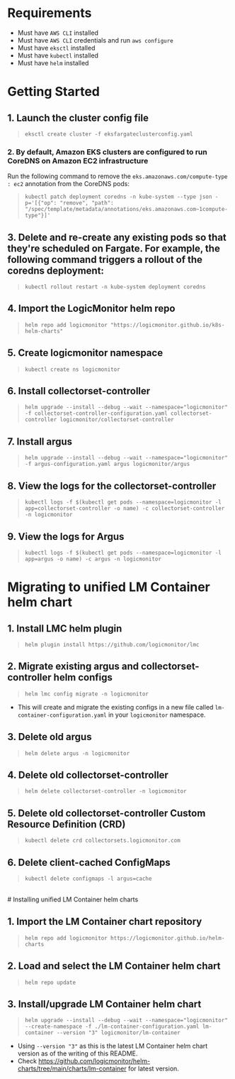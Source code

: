 # Requirements
- Must have `AWS CLI` installed
- Must have `AWS CLI` credentials and run `aws configure`
- Must have `eksctl` installed
- Must have `kubectl` installed
- Must have `helm` installed
# Getting Started

## 1. Launch the cluster config file
> ```eksctl create cluster -f eksfargateclusterconfig.yaml```

### 2. By default, Amazon EKS clusters are configured to run CoreDNS on Amazon EC2 infrastructure
Run the following command to remove the `eks.amazonaws.com/compute-type : ec2` annotation from the CoreDNS pods:
> ```kubectl patch deployment coredns -n kube-system --type json -p='[{"op": "remove", "path": "/spec/template/metadata/annotations/eks.amazonaws.com~1compute-type"}]'```

## 3. Delete and re-create any existing pods so that they're scheduled on Fargate. For example, the following command triggers a rollout of the coredns deployment:
> ```kubectl rollout restart -n kube-system deployment coredns```

## 4. Import the LogicMonitor helm repo
> ```helm repo add logicmonitor "https://logicmonitor.github.io/k8s-helm-charts"```

## 5. Create logicmonitor namespace
> ```kubectl create ns logicmonitor```

## 6. Install collectorset-controller
> ```helm upgrade --install --debug --wait --namespace="logicmonitor" -f collectorset-controller-configuration.yaml collectorset-controller logicmonitor/collectorset-controller```

## 7. Install argus
> ```helm upgrade --install --debug --wait --namespace="logicmonitor" -f argus-configuration.yaml argus logicmonitor/argus```

## 8. View the logs for the collectorset-controller
> ```kubectl logs -f $(kubectl get pods --namespace=logicmonitor -l app=collectorset-controller -o name) -c collectorset-controller -n logicmonitor```

## 9. View the logs for Argus
> ```kubectl logs -f $(kubectl get pods --namespace=logicmonitor -l app=argus -o name) -c argus -n logicmonitor```

# Migrating to unified LM Container helm chart

## 1. Install LMC helm plugin
> ```helm plugin install https://github.com/logicmonitor/lmc```

## 2. Migrate existing argus and collectorset-controller helm configs
> ```helm lmc config migrate -n logicmonitor```
- This will create and migrate the existing configs in a new file called `lm-container-configuration.yaml` in your `logicmonitor` namespace.

## 3. Delete old argus
> ```helm delete argus -n logicmonitor```

## 4. Delete old collectorset-controller
> ```helm delete collectorset-controller -n logicmonitor```

## 5. Delete old collectorset-controller Custom Resource Definition (CRD)
> ```kubectl delete crd collectorsets.logicmonitor.com```

## 6. Delete client-cached ConfigMaps
> ```kubectl delete configmaps -l argus=cache```
<br>
# Installing unified LM Container helm charts

## 1. Import the LM Container chart repository
> ```helm repo add logicmonitor https://logicmonitor.github.io/helm-charts```

## 2. Load and select the LM Container helm chart
> ```helm repo update```

## 3. Install/upgrade LM Container helm chart
> ```helm upgrade --install --debug --wait --namespace="logicmonitor" --create-namespace -f ./lm-container-configuration.yaml lm-container --version "3" logicmonitor/lm-container```
- Using `--version "3"` as this is the latest LM Container helm chart version as of the writing of this README.
- Check https://github.com/logicmonitor/helm-charts/tree/main/charts/lm-container for latest version.